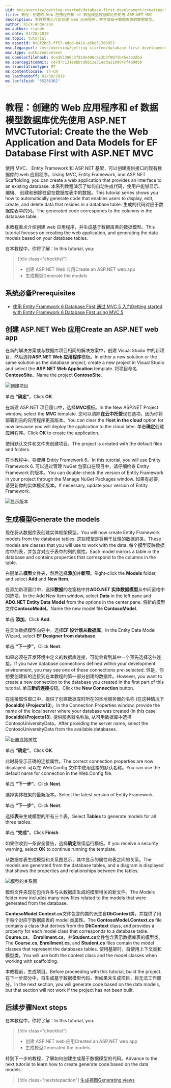 ```yaml
---
uid: mvc/overview/getting-started/database-first-development/creating-the-web-application
title: 教程：创建的 Web 应用程序和 ef 数据模型数据库优先使用 ASP.NET MVC
description: 本教程重点介绍创建 web 应用程序，并生成基于数据库表的数据模型。
author: Rick-Anderson
ms.author: riande
ms.date: 01/28/2019
ms.topic: tutorial
ms.assetid: bc8f2bd5-ff57-4dcd-8418-a5bd517d8953
msc.legacyurl: /mvc/overview/getting-started/database-first-development/creating-the-web-application
msc.type: authoredcontent
ms.openlocfilehash: dced55386c3f810e406c5c2b3f0071b45e3b2dbd
ms.sourcegitcommit: c47d7c131eebbcd8811e31edda210d64cf4b9d6b
ms.translationtype: MT
ms.contentlocale: zh-CN
ms.lasthandoff: 01/30/2019
ms.locfileid: "55236362"
---
```

# <a name="tutorial-create-the-the-web-application-and-data-models-for-ef-database-first-with-aspnet-mvc"></a><span data-ttu-id="7b26a-103">教程：创建的 Web 应用程序和 ef 数据模型数据库优先使用 ASP.NET MVC</span><span class="sxs-lookup"><span data-stu-id="7b26a-103">Tutorial: Create the the Web Application and Data Models for EF Database First with ASP.NET MVC</span></span>

 <span data-ttu-id="7b26a-104">使用 MVC、 Entity Framework 和 ASP.NET 基架，可以创建提供接口的现有数据库的 web 应用程序。</span><span class="sxs-lookup"><span data-stu-id="7b26a-104">Using MVC, Entity Framework, and ASP.NET Scaffolding, you can create a web application that provides an interface to an existing database.</span></span> <span data-ttu-id="7b26a-105">本系列教程演示了如何自动生成代码，使用户能够显示、 编辑、 创建和删除驻留在数据库表中的数据。</span><span class="sxs-lookup"><span data-stu-id="7b26a-105">This tutorial series shows you how to automatically generate code that enables users to display, edit, create, and delete data that resides in a database table.</span></span> <span data-ttu-id="7b26a-106">生成的代码对应于数据库表中的列。</span><span class="sxs-lookup"><span data-stu-id="7b26a-106">The generated code corresponds to the columns in the database table.</span></span>

<span data-ttu-id="7b26a-107">本教程重点介绍创建 web 应用程序，并生成基于数据库表的数据模型。</span><span class="sxs-lookup"><span data-stu-id="7b26a-107">This tutorial focuses on creating the web application, and generating the data models based on your database tables.</span></span>

<span data-ttu-id="7b26a-108">在本教程中，你将了解：</span><span class="sxs-lookup"><span data-stu-id="7b26a-108">In this tutorial, you:</span></span>

> [!div class="checklist"]
> * <span data-ttu-id="7b26a-109">创建 ASP.NET Web 应用</span><span class="sxs-lookup"><span data-stu-id="7b26a-109">Create an ASP.NET web app</span></span>
> * <span data-ttu-id="7b26a-110">生成模型</span><span class="sxs-lookup"><span data-stu-id="7b26a-110">Generate the models</span></span>

## <a name="prerequisites"></a><span data-ttu-id="7b26a-111">系统必备</span><span class="sxs-lookup"><span data-stu-id="7b26a-111">Prerequisites</span></span>

* [<span data-ttu-id="7b26a-112">使用 Entity Framework 6 Database First 通过 MVC 5 入门</span><span class="sxs-lookup"><span data-stu-id="7b26a-112">Getting started with Entity Framework 6 Database First using MVC 5</span></span>](setting-up-database.md)

## <a name="create-an-aspnet-web-app"></a><span data-ttu-id="7b26a-113">创建 ASP.NET Web 应用</span><span class="sxs-lookup"><span data-stu-id="7b26a-113">Create an ASP.NET web app</span></span>

<span data-ttu-id="7b26a-114">在新的解决方案或与数据库项目相同的解决方案中，创建 Visual Studio 中的新项目，然后选择**ASP.NET Web 应用程序**模板。</span><span class="sxs-lookup"><span data-stu-id="7b26a-114">In either a new solution or the same solution as the database project, create a new project in Visual Studio and select the **ASP.NET Web Application** template.</span></span> <span data-ttu-id="7b26a-115">将项目命名**ContosoSite**。</span><span class="sxs-lookup"><span data-stu-id="7b26a-115">Name the project **ContosoSite**.</span></span>

![创建项目](creating-the-web-application/_static/image1.png)

<span data-ttu-id="7b26a-117">单击 **“确定”**。</span><span class="sxs-lookup"><span data-stu-id="7b26a-117">Click **OK**.</span></span>

<span data-ttu-id="7b26a-118">在新建 ASP.NET 项目窗口中，选择**MVC**模板。</span><span class="sxs-lookup"><span data-stu-id="7b26a-118">In the New ASP.NET Project window, select the **MVC** template.</span></span> <span data-ttu-id="7b26a-119">您可以清除**在云中托管**现在选项，因为你将部署到云的应用程序更高版本。</span><span class="sxs-lookup"><span data-stu-id="7b26a-119">You can clear the **Host in the cloud** option for now because you will deploy the application to the cloud later.</span></span> <span data-ttu-id="7b26a-120">单击**确定**创建应用程序。</span><span class="sxs-lookup"><span data-stu-id="7b26a-120">Click **OK** to create the application.</span></span>

<span data-ttu-id="7b26a-121">使用默认文件和文件夹创建项目。</span><span class="sxs-lookup"><span data-stu-id="7b26a-121">The project is created with the default files and folders.</span></span>

<span data-ttu-id="7b26a-122">在本教程中，将使用 Entity Framework 6。</span><span class="sxs-lookup"><span data-stu-id="7b26a-122">In this tutorial, you will use Entity Framework 6.</span></span> <span data-ttu-id="7b26a-123">可以通过管理 NuGet 包窗口在项目中，请仔细检查 Entity Framework 的版本。</span><span class="sxs-lookup"><span data-stu-id="7b26a-123">You can double-check the version of Entity Framework in your project through the Manage NuGet Packages window.</span></span> <span data-ttu-id="7b26a-124">如果有必要，请更新你的实体框架版本。</span><span class="sxs-lookup"><span data-stu-id="7b26a-124">If necessary, update your version of Entity Framework.</span></span>

![显示版本](creating-the-web-application/_static/image3.png)

## <a name="generate-the-models"></a><span data-ttu-id="7b26a-126">生成模型</span><span class="sxs-lookup"><span data-stu-id="7b26a-126">Generate the models</span></span>

<span data-ttu-id="7b26a-127">现在将从数据库表创建实体框架模型。</span><span class="sxs-lookup"><span data-stu-id="7b26a-127">You will now create Entity Framework models from the database tables.</span></span> <span data-ttu-id="7b26a-128">这些模型是将用于处理的数据的类。</span><span class="sxs-lookup"><span data-stu-id="7b26a-128">These models are classes that you will use to work with the data.</span></span> <span data-ttu-id="7b26a-129">每个模型反映数据库中的表，并包含对应于表中的列的属性。</span><span class="sxs-lookup"><span data-stu-id="7b26a-129">Each model mirrors a table in the database and contains properties that correspond to the columns in the table.</span></span>

<span data-ttu-id="7b26a-130">右键单击**模型**文件夹，然后选择**添加**并**新项**。</span><span class="sxs-lookup"><span data-stu-id="7b26a-130">Right-click the **Models** folder, and select **Add** and **New Item**.</span></span>

<span data-ttu-id="7b26a-131">在添加新项窗口中，选择**数据**的左窗格中并**ADO.NET 实体数据模型**从中间窗格中的选项。</span><span class="sxs-lookup"><span data-stu-id="7b26a-131">In the Add New Item window, select **Data** in the left pane and **ADO.NET Entity Data Model** from the options in the center pane.</span></span> <span data-ttu-id="7b26a-132">将新的模型文件**ContosoModel**。</span><span class="sxs-lookup"><span data-stu-id="7b26a-132">Name the new model file **ContosoModel**.</span></span>

<span data-ttu-id="7b26a-133">单击 **添加**。</span><span class="sxs-lookup"><span data-stu-id="7b26a-133">Click **Add**.</span></span>

<span data-ttu-id="7b26a-134">在实体数据模型向导中，选择**EF 设计器从数据库**。</span><span class="sxs-lookup"><span data-stu-id="7b26a-134">In the Entity Data Model Wizard, select **EF Designer from database**.</span></span>

<span data-ttu-id="7b26a-135">单击 **“下一步”**。</span><span class="sxs-lookup"><span data-stu-id="7b26a-135">Click **Next**.</span></span>

<span data-ttu-id="7b26a-136">如果必须在开发环境中定义的数据库连接，可能会看到其中一个预先选择这些连接。</span><span class="sxs-lookup"><span data-stu-id="7b26a-136">If you have database connections defined within your development environment, you may see one of these connections pre-selected.</span></span> <span data-ttu-id="7b26a-137">但是，你想要创建新的连接到在本教程的第一部分创建的数据库。</span><span class="sxs-lookup"><span data-stu-id="7b26a-137">However, you want to create a new connection to the database you created in the first part of this tutorial.</span></span> <span data-ttu-id="7b26a-138">单击**新的连接**按钮。</span><span class="sxs-lookup"><span data-stu-id="7b26a-138">Click the **New Connection** button.</span></span>

<span data-ttu-id="7b26a-139">在连接属性窗口中，提供了创建数据库时所在的本地服务器的名称 (在这种情况下 **(localdb) \Projects13**)。</span><span class="sxs-lookup"><span data-stu-id="7b26a-139">In the Connection Properties window, provide the name of the local server where your database was created (in this case **(localdb)\Projects13**).</span></span> <span data-ttu-id="7b26a-140">提供服务器名称后, 从可用数据库中选择 ContosoUniversityData。</span><span class="sxs-lookup"><span data-stu-id="7b26a-140">After providing the server name, select the ContosoUniversityData from the available databases.</span></span>

![设置连接属性](creating-the-web-application/_static/image8.png)

<span data-ttu-id="7b26a-142">单击 **“确定”**。</span><span class="sxs-lookup"><span data-stu-id="7b26a-142">Click **OK**.</span></span>

<span data-ttu-id="7b26a-143">此时将显示正确的连接属性。</span><span class="sxs-lookup"><span data-stu-id="7b26a-143">The correct connection properties are now displayed.</span></span> <span data-ttu-id="7b26a-144">可以在 Web.Config 文件中使用连接的默认名称。</span><span class="sxs-lookup"><span data-stu-id="7b26a-144">You can use the default name for connection in the Web.Config file.</span></span>

<span data-ttu-id="7b26a-145">单击 **“下一步”**。</span><span class="sxs-lookup"><span data-stu-id="7b26a-145">Click **Next**.</span></span>

<span data-ttu-id="7b26a-146">选择实体框架的最新版本。</span><span class="sxs-lookup"><span data-stu-id="7b26a-146">Select the latest version of Entity Framework.</span></span>

<span data-ttu-id="7b26a-147">单击 **“下一步”**。</span><span class="sxs-lookup"><span data-stu-id="7b26a-147">Click **Next**.</span></span>

<span data-ttu-id="7b26a-148">选择**表**来生成模型的所有三个表。</span><span class="sxs-lookup"><span data-stu-id="7b26a-148">Select **Tables** to generate models for all three tables.</span></span>

<span data-ttu-id="7b26a-149">单击 **“完成”**。</span><span class="sxs-lookup"><span data-stu-id="7b26a-149">Click **Finish**.</span></span>

<span data-ttu-id="7b26a-150">如果你收到一条安全警告，选择**确定**继续运行模板。</span><span class="sxs-lookup"><span data-stu-id="7b26a-150">If you receive a security warning, select **OK** to continue running the template.</span></span>

<span data-ttu-id="7b26a-151">从数据库表生成模型和关系图显示，其中显示的属性和表之间的关系。</span><span class="sxs-lookup"><span data-stu-id="7b26a-151">The models are generated from the database tables, and a diagram is displayed that shows the properties and relationships between the tables.</span></span>

![模型的关系图](creating-the-web-application/_static/image11.png)

<span data-ttu-id="7b26a-153">模型文件夹现在包括许多与从数据库生成的模型相关的新文件。</span><span class="sxs-lookup"><span data-stu-id="7b26a-153">The Models folder now includes many new files related to the models that were generated from the database.</span></span>

<span data-ttu-id="7b26a-154">**ContosoModel.Context.cs**文件包含的类的派生自**DbContext**类，并提供了用于每个对应于数据库表的 model 类属性。</span><span class="sxs-lookup"><span data-stu-id="7b26a-154">The **ContosoModel.Context.cs** file contains a class that derives from the **DbContext** class, and provides a property for each model class that corresponds to a database table.</span></span> <span data-ttu-id="7b26a-155">**Course.cs**， **Enrollment.cs**，并**Student.cs**文件包含表示数据库表的模型类。</span><span class="sxs-lookup"><span data-stu-id="7b26a-155">The **Course.cs**, **Enrollment.cs**, and **Student.cs** files contain the model classes that represent the databases tables.</span></span> <span data-ttu-id="7b26a-156">使用基架时，将使用上下文类和模型类。</span><span class="sxs-lookup"><span data-stu-id="7b26a-156">You will use both the context class and the model classes when working with scaffolding.</span></span>

<span data-ttu-id="7b26a-157">本教程前，生成项目。</span><span class="sxs-lookup"><span data-stu-id="7b26a-157">Before proceeding with this tutorial, build the project.</span></span> <span data-ttu-id="7b26a-158">在下一步部分中，将生成基于数据模型代码，但如果未生成项目，将无法工作部分。</span><span class="sxs-lookup"><span data-stu-id="7b26a-158">In the next section, you will generate code based on the data models, but that section will not work if the project has not been built.</span></span>

## <a name="next-steps"></a><span data-ttu-id="7b26a-159">后续步骤</span><span class="sxs-lookup"><span data-stu-id="7b26a-159">Next steps</span></span>

<span data-ttu-id="7b26a-160">在本教程中，你将了解：</span><span class="sxs-lookup"><span data-stu-id="7b26a-160">In this tutorial, you:</span></span>

> [!div class="checklist"]
> * <span data-ttu-id="7b26a-161">创建 ASP.NET web 应用</span><span class="sxs-lookup"><span data-stu-id="7b26a-161">Created an ASP.NET web app</span></span>
> * <span data-ttu-id="7b26a-162">生成模型</span><span class="sxs-lookup"><span data-stu-id="7b26a-162">Generated the models</span></span>

<span data-ttu-id="7b26a-163">转到下一步的教程，了解如何创建生成基于数据模型的代码。</span><span class="sxs-lookup"><span data-stu-id="7b26a-163">Advance to the next tutorial to learn how to create generate code based on the data models.</span></span>
> [!div class="nextstepaction"]
> [<span data-ttu-id="7b26a-164">生成视图</span><span class="sxs-lookup"><span data-stu-id="7b26a-164">Generating views</span></span>](generating-views.md)